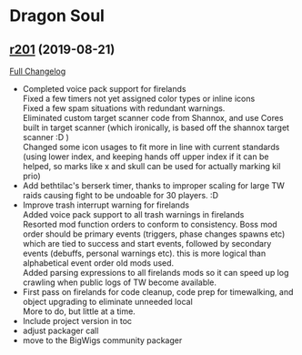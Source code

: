 # <DBM> Dragon Soul

## [r201](https://github.com/DeadlyBossMods/DBM-Cataclysm/tree/r201) (2019-08-21)
[Full Changelog](https://github.com/DeadlyBossMods/DBM-Cataclysm/compare/r200...r201)

- Completed voice pack support for firelands  
    Fixed a few timers not yet assigned color types or inline icons  
    Fixed a few spam situations with redundant warnings.  
    Eliminated custom target scanner code from Shannox, and use Cores built in target scanner (which ironically, is based off the shannox target scanner :D )  
    Changed some icon usages to fit more in line with current standards (using lower index, and keeping hands off upper index if it can be helped, so marks like x and skull can be used for actually marking kil prio)  
- Add bethtilac's berserk timer, thanks to improper scaling for large TW raids causing fight to be undoable for 30 players. :D  
- Improve trash interrupt warning for firelands  
    Added voice pack support to all trash warnings in firelands  
    Resorted mod function orders to conform to consistency. Boss mod order should be primary events (triggers, phase changes spawns etc) which are tied to success and start events, followed by secondary events (debuffs, personal warnings etc). this is more logical than alphabetical event order old mods used.  
    Added parsing expressions to all firelands mods so it can speed up log crawling when public logs of TW become available.  
- First pass on firelands for code cleanup, code prep for timewalking, and object upgrading to eliminate unneeded local  
    More to do, but little at a time.  
- Include project version in toc  
- adjust packager call  
- move to the BigWigs community packager  

